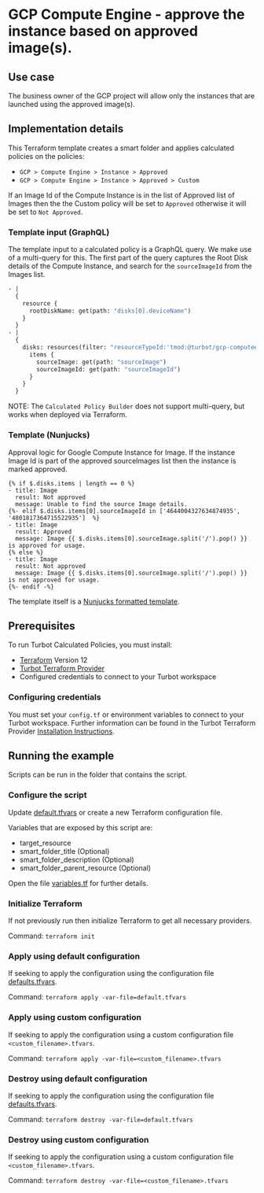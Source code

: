 # GCP Compute Engine - approve the instance based on approved image(s).

## Use case

The business owner of the GCP project will allow only the instances that are launched using the approved image(s).

## Implementation details

This Terraform template creates a smart folder and applies calculated policies on the policies:

- `GCP > Compute Engine > Instance > Approved`
- `GCP > Compute Engine > Instance > Approved > Custom`

If an Image Id of the Compute Instance is in the list of Approved list of Images then the the Custom policy will be set to `Approved` otherwise
it will be set to `Not Approved`.

### Template input (GraphQL)

The template input to a calculated policy is a GraphQL query.
We make use of a multi-query for this. The first part of the query captures the Root Disk details of the Compute Instance, and search for the `sourceImageId` from the Images list.

```graphql
- |
  {
    resource {
      rootDiskName: get(path: "disks[0].deviceName")
    }
  }
- |
  {
    disks: resources(filter: "resourceTypeId:'tmod:@turbot/gcp-computeengine#/resource/types/disk' $.name:{{ $.resource.rootDiskName }} resourceTypeLevel:self"){
      items {
        sourceImage: get(path: "sourceImage")
        sourceImageId: get(path: "sourceImageId")
      }
    }
  }
```
NOTE: The `Calculated Policy Builder` does not support multi-query, but works when deployed via Terraform. 
### Template (Nunjucks)

Approval logic for Google Compute Instance for Image.
If the instance Image Id is part of the approved sourceImages list then the instance is marked approved. 

```nunjucks
{% if $.disks.items | length == 0 %}
- title: Image
  result: Not approved
  message: Unable to find the source Image details.
{%- elif $.disks.items[0].sourceImageId in ['4644004327634874935', '4801817364715522935']  %}
- title: Image
  result: Approved
  message: Image {{ $.disks.items[0].sourceImage.split('/').pop() }} is approved for usage.
{% else %}
- title: Image
  result: Not approved
  message: Image {{ $.disks.items[0].sourceImage.split('/').pop() }} is not approved for usage.
{%- endif -%}
```

The template itself is a [Nunjucks formatted template](https://mozilla.github.io/nunjucks/templating.html).

## Prerequisites

To run Turbot Calculated Policies, you must install:

- [Terraform](https://www.terraform.io) Version 12
- [Turbot Terraform Provider](https://turbot.com/v5/docs/reference/terraform/provider)
- Configured credentials to connect to your Turbot workspace

### Configuring credentials

You must set your `config.tf` or environment variables to connect to your Turbot workspace.
Further information can be found in the Turbot Terraform Provider [Installation Instructions](https://turbot.com/v5/docs/reference/terraform/provider).

## Running the example

Scripts can be run in the folder that contains the script.

### Configure the script

Update [default.tfvars](default.tfvars) or create a new Terraform configuration file.

Variables that are exposed by this script are:

- target_resource
- smart_folder_title (Optional)
- smart_folder_description (Optional)
- smart_folder_parent_resource (Optional)

Open the file [variables.tf](variables.tf) for further details.

### Initialize Terraform

If not previously run then initialize Terraform to get all necessary providers.

Command: `terraform init`

### Apply using default configuration

If seeking to apply the configuration using the configuration file [defaults.tfvars](defaults.tfvars).

Command: `terraform apply -var-file=default.tfvars`

### Apply using custom configuration

If seeking to apply the configuration using a custom configuration file `<custom_filename>.tfvars`.

Command: `terraform apply -var-file=<custom_filename>.tfvars`

### Destroy using default configuration

If seeking to apply the configuration using the configuration file [defaults.tfvars](defaults.tfvars).

Command: `terraform destroy -var-file=default.tfvars`

### Destroy using custom configuration

If seeking to apply the configuration using a custom configuration file `<custom_filename>.tfvars`.

Command: `terraform destroy -var-file=<custom_filename>.tfvars`